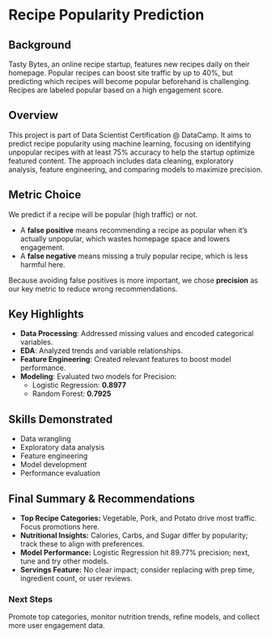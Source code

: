 # Recipe Popularity Prediction

## Background  
Tasty Bytes, an online recipe startup, features new recipes daily on their homepage. Popular recipes can boost site traffic by up to 40%, but predicting which recipes will become popular beforehand is challenging. Recipes are labeled popular based on a high engagement score.

## Overview  
This project is part of Data Scientist Certification @ DataCamp. It aims to predict recipe popularity using machine learning, focusing on identifying unpopular recipes with at least 75% accuracy to help the startup optimize featured content. The approach includes data cleaning, exploratory analysis, feature engineering, and comparing models to maximize precision.

## Metric Choice  
We predict if a recipe will be popular (high traffic) or not.  
- A **false positive** means recommending a recipe as popular when it’s actually unpopular, which wastes homepage space and lowers engagement.  
- A **false negative** means missing a truly popular recipe, which is less harmful here.  

Because avoiding false positives is more important, we chose **precision** as our key metric to reduce wrong recommendations.

## Key Highlights  
- **Data Processing**: Addressed missing values and encoded categorical variables.  
- **EDA**: Analyzed trends and variable relationships.  
- **Feature Engineering**: Created relevant features to boost model performance.  
- **Modeling**: Evaluated two models for Precision:  
  - Logistic Regression: **0.8977**  
  - Random Forest: **0.7925**  

## Skills Demonstrated  
- Data wrangling  
- Exploratory data analysis  
- Feature engineering  
- Model development  
- Performance evaluation

## Final Summary & Recommendations

- **Top Recipe Categories:** Vegetable, Pork, and Potato drive most traffic. Focus promotions here.  
- **Nutritional Insights:** Calories, Carbs, and Sugar differ by popularity; track these to align with preferences.  
- **Model Performance:** Logistic Regression hit 89.77% precision; next, tune and try other models.  
- **Servings Feature:** No clear impact; consider replacing with prep time, ingredient count, or user reviews.

### Next Steps  
Promote top categories, monitor nutrition trends, refine models, and collect more user engagement data.
